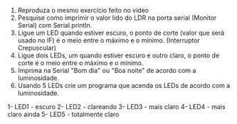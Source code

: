 1. Reproduza o mesmo exercício feito no vídeo
2. Pesquise como imprimir o valor lido do LDR na porta serial (Monitor Serial) com Serial.println.
3. Ligue um LED quando estiver escuro, o ponto de corte (valor que será usado no IF) é o meio entre o máximo e o mínimo. (Interruptor Crepuscular)
4. Ligue dois LEDs, um quando estiver escuro e outro claro, o ponto de corte é o meio entre o máximo e o mínimo.
5. Imprima na Serial "Bom dia" ou "Boa noite" de acordo com a luminosidade.
6. Usando 5 LEDs crie um programa que acenda os LEDs de acordo com a luminosidade.

1- LED1 - escuro
2- LED2 - clareando
3- LED3 - mais claro
4- LED4 - mais claro ainda
5- LED5 - totalmente claro
